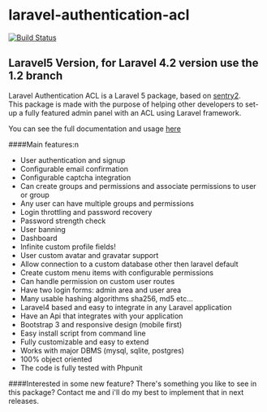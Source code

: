 laravel-authentication-acl
==========================

[![Build Status](https://travis-ci.org/intrip/laravel-authentication-acl.svg?branch=1.3)](https://travis-ci.org/intrip/laravel-authentication-acl)

## Laravel5 Version, for Laravel 4.2 version use the 1.2 branch

Laravel Authentication ACL is a Laravel 5 package, based on <a href="https://github.com/cartalyst/sentry" target="_blank">sentry2</a>. <br/>
This package is made with the purpose of helping other developers to set-up
a fully featured admin panel with an ACL using Laravel framework.

You can see the full documentation and usage [here](docs/index.md)

####Main features:n
 - User authentication and signup
 - Configurable email confirmation
 - Configurable captcha integration
 - Can create groups and permissions and associate permissions to user or group
 - Any user can have multiple groups and permissions
 - Login throttling and password recovery
 - Password strength check
 - User banning
 - Dashboard
 - Infinite custom profile fields!
 - User custom avatar and gravatar support
 - Allow connection to a custom database other then laravel default
 - Create custom menu items with configurable permissions
 - Can handle permission on custom user routes
 - Have two login forms: admin area and user area
 - Many usable hashing algorithms sha256, md5 etc...
 - Laravel4 based and easy to integrate in any Laravel application
 - Have an Api that integrates with your application
 - Bootstrap 3 and responsive design (mobile first)
 - Easy install script from command line
 - Fully customizable and easy to extend
 - Works with major DBMS (mysql, sqlite, postgres)
 - 100% object oriented
 - The code is fully tested with Phpunit

####Interested in some new feature?
There's something you like to see in this package?
Contact me and i'll do my best to implement that in next releases.